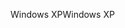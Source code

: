 <span data-ttu-id="6ba2f-101">Windows XP</span><span class="sxs-lookup"><span data-stu-id="6ba2f-101">Windows XP</span></span>